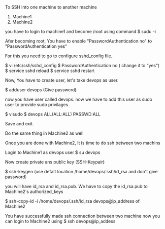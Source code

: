 To SSH into one machine to another machine
 
1) Machine1
2) Machine2

you have to login to machine1 and become /root using command 
   $ sudu -i

Afer becoming root, You have to enable "PasswordAuthentication no" to "PasswordAuthentication yes"

For this you need to go to configure sshd_config file.

   $ vi /etc/ssh/sshd_config
   $  PasswordAuthentication no  ( change it to "yes")
   $ service sshd reload
   $ service sshd restart

Now, You have to create user, let's take devops as user. 

   $ adduser devops (Give password)

now you have user called devops. now we have to add this user as sudo user to provide sudo privilages

   $ visudo
   $ devops ALL(ALL:ALL) PASSWD:ALL

Save and exit.

Do the same thing in Machine2 as well

Once you are done with Machine2, It is time to do ssh between two machins

Login to Machine1 as devops user
   $ su devops
   
Now create private ans public key (SSH-Keypair)

   $ ssh-keygen (use defalt location /home/devops/.ssh/id_rsa and don't give password)

you will have id_rsa and id_rsa.pub. We have to copy the id_rsa.pub to Machine2's authorized_keys

   $ ssh-copy-id -i /home/devops/.ssh/id_rsa devops@ip_address of Machine2

You have successfully made ssh connection between two machine now you can login to Machine2 using
   $ ssh devops@ip_addess
